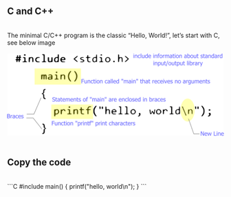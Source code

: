 ## C and C++
<br>The minimal C/C++ program is the classic “Hello, World!”, let’s start with C, see below image<br>
<br>
<img src="/images/hello-world.c.png" alt="Hello World C"><br>
<br>
## Copy the code
<br>
```C
#include <stdio.h>
    main()
    {
      printf("hello, world\n");
    }
```
<br>
<br>
<br>
<br>
<br>
<br>
